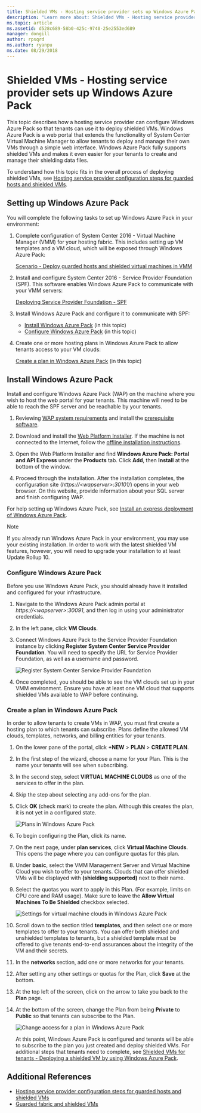```yaml
---
title: Shielded VMs - Hosting service provider sets up Windows Azure Pack
description: "Learn more about: Shielded VMs - Hosting service provider sets up Windows Azure Pack"
ms.topic: article
ms.assetid: d528c689-58b0-425c-9740-25e2553ed689
manager: dongill
author: rpsqrd
ms.author: ryanpu
ms.date: 08/29/2018
---
```


# Shielded VMs - Hosting service provider sets up Windows Azure Pack

This topic describes how a hosting service provider can configure Windows Azure Pack so that tenants can use it to deploy shielded VMs. Windows Azure Pack is a web portal that extends the functionality of System Center Virtual Machine Manager to allow tenants to deploy and manage their own VMs through a simple web interface. Windows Azure Pack fully supports shielded VMs and makes it even easier for your tenants to create and manage their shielding data files.

To understand how this topic fits in the overall process of deploying shielded VMs, see [Hosting service provider configuration steps for guarded hosts and shielded VMs](guarded-fabric-configuration-scenarios-for-shielded-vms-overview.md).

## Setting up Windows Azure Pack

You will complete the following tasks to set up Windows Azure Pack in your environment:

1. Complete configuration of System Center 2016 - Virtual Machine Manager (VMM) for your hosting fabric. This includes setting up VM templates and a VM cloud, which will be exposed through Windows Azure Pack:

    [Scenario - Deploy guarded hosts and shielded virtual machines in VMM](/system-center/vmm/deploy-guarded-host-fabric)

2. Install and configure System Center 2016 - Service Provider Foundation (SPF). This software enables Windows Azure Pack to communicate with your VMM servers:

    [Deploying Service Provider Foundation - SPF](https://technet.microsoft.com/system-center-docs/spf/deploy/deploy-spf)

3. Install Windows Azure Pack and configure it to communicate with SPF:

    - [Install Windows Azure Pack](#install-windows-azure-pack) (in this topic)
    - [Configure Windows Azure Pack](#configure-windows-azure-pack) (in this topic)

4. Create one or more hosting plans in Windows Azure Pack to allow tenants access to your VM clouds:

    [Create a plan in Windows Azure Pack](#create-a-plan-in-windows-azure-pack) (in this topic)

## Install Windows Azure Pack

Install and configure Windows Azure Pack (WAP) on the machine where you wish to host the web portal for your tenants. This machine will need to be able to reach the SPF server and be reachable by your tenants.

1.  Reviewing [WAP system requirements](/previous-versions/azure/windows-server-azure-pack/dn296442(v=technet.10)) and install the [prerequisite software](/previous-versions/azure/windows-server-azure-pack/dn469335(v=technet.10)).

2.  Download and install the [Web Platform Installer](https://www.microsoft.com/web/downloads/platform.aspx). If the machine is not connected to the Internet, follow the [offline installation instructions](https://www.iis.net/learn/install/web-platform-installer/web-platform-installer-v4-command-line-webpicmdexe-rtw-release).

3.  Open the Web Platform Installer and find **Windows Azure Pack: Portal and API Express** under the **Products** tab. Click **Add**, then **Install** at the bottom of the window.

4.  Proceed through the installation. After the installation completes, the configuration site (*https://&lt;wapserver&gt;:30101/*) opens in your web browser. On this website, provide information about your SQL server and finish configuring WAP.

For help setting up Windows Azure Pack, see [Install an express deployment of Windows Azure Pack](/previous-versions/azure/windows-server-azure-pack/dn296439(v=technet.10)).

> [!NOTE]
> If you already run Windows Azure Pack in your environment, you may use your existing installation. In order to work with the latest shielded VM features, however, you will need to upgrade your installation to at least Update Rollup 10.

### Configure Windows Azure Pack

Before you use Windows Azure Pack, you should already have it installed and configured for your infrastructure.

1.  Navigate to the Windows Azure Pack admin portal at *https://&lt;wapserver&gt;:30091*, and then log in using your administrator credentials.

2.  In the left pane, click **VM Clouds**.

3.  Connect Windows Azure Pack to the Service Provider Foundation instance by clicking **Register System Center Service Provider Foundation**. You will need to specify the URL for Service Provider Foundation, as well as a username and password.

    ![Register System Center Service Provider Foundation](../media/Guarded-Fabric-Shielded-VM/guarded-host-azure-pack-01-register-spf.png)

4.  Once completed, you should be able to see the VM clouds set up in your VMM environment. Ensure you have at least one VM cloud that supports shielded VMs available to WAP before continuing.

### Create a plan in Windows Azure Pack

In order to allow tenants to create VMs in WAP, you must first create a hosting plan to which tenants can subscribe. Plans define the allowed VM clouds, templates, networks, and billing entities for your tenants.

1. On the lower pane of the portal, click **+NEW** &gt; **PLAN** &gt; **CREATE PLAN**.

2. In the first step of the wizard, choose a name for your Plan. This is the name your tenants will see when subscribing.

3. In the second step, select **VIRTUAL MACHINE CLOUDS** as one of the services to offer in the plan.

4. Skip the step about selecting any add-ons for the plan.

5. Click **OK** (check mark) to create the plan. Although this creates the plan, it is not yet in a configured state.

   ![Plans in Windows Azure Pack](../media/Guarded-Fabric-Shielded-VM/guarded-host-azure-pack-02-create-plan.png)

6. To begin configuring the Plan, click its name.

7. On the next page, under **plan services**, click **Virtual Machine Clouds**. This opens the page where you can configure quotas for this plan.

8. Under **basic**, select the VMM Management Server and Virtual Machine Cloud you wish to offer to your tenants. Clouds that can offer shielded VMs will be displayed with **(shielding supported)** next to their name.

9. Select the quotas you want to apply in this Plan. (For example, limits on CPU core and RAM usage). Make sure to leave the **Allow Virtual Machines To Be Shielded** checkbox selected.

   ![Settings for virtual machine clouds in Windows Azure Pack](../media/Guarded-Fabric-Shielded-VM/guarded-host-azure-pack-03-virtual-machine-clouds.png)

10. Scroll down to the section titled **templates**, and then select one or more templates to offer to your tenants. You can offer both shielded and unshielded templates to tenants, but a shielded template must be offered to give tenants end-to-end assurances about the integrity of the VM and their secrets.

11. In the **networks** section, add one or more networks for your tenants.

12. After setting any other settings or quotas for the Plan, click **Save** at the bottom.

13. At the top left of the screen, click on the arrow to take you back to the **Plan** page.

14. At the bottom of the screen, change the Plan from being **Private** to **Public** so that tenants can subscribe to the Plan.

    ![Change access for a plan in Windows Azure Pack](../media/Guarded-Fabric-Shielded-VM/guarded-host-azure-pack-04-change-access.png)

    At this point, Windows Azure Pack is configured and tenants will be able to subscribe to the plan you just created and deploy shielded VMs. For additional steps that tenants need to complete, see [Shielded VMs for tenants - Deploying a shielded VM by using Windows Azure Pack](guarded-fabric-shielded-vm-windows-azure-pack.md).

## Additional References

- [Hosting service provider configuration steps for guarded hosts and shielded VMs](guarded-fabric-configuration-scenarios-for-shielded-vms-overview.md)
- [Guarded fabric and shielded VMs](guarded-fabric-and-shielded-vms-top-node.md)
